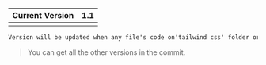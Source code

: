| Current Version | 1.1  |
| :-------------: | :--: |
|                 |      |



```markdown
Version will be updated when any file's code on'tailwind css' folder or'tailwind.config.js'' file's code changes. 
```



> You can get all the other versions in the commit. 